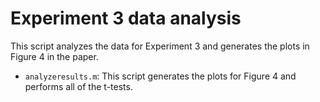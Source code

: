 Experiment 3 data analysis
==========================

This script analyzes the data for Experiment 3 and generates the plots in Figure 4 in the paper.

* `analyzeresults.m`: This script generates the plots for Figure 4 and performs all of the t-tests.
